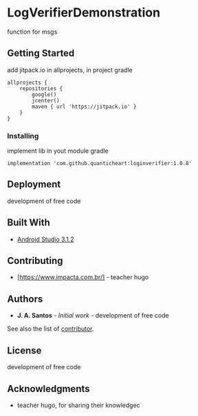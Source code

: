 # LogVerifierDemonstration 

function for msgs

## Getting Started

add jitpack.io in allprojects, in project gradle

    allprojects {
        repositories {
            google()
            jcenter()
            maven { url 'https://jitpack.io' }
        }
    }

  

### Installing

 implement lib in yout module gradle
 
    implementation 'com.github.quanticheart:loginverifier:1.0.8'


## Deployment

 development of free code

## Built With

* [Android Studio 3.1.2](https://developer.android.com/studio/) 

## Contributing

* [https://www.impacta.com.br/] - teacher hugo

## Authors

* **J. A. Santos** - *Initial work* - development of free code

See also the list of [contributor](https://github.com/master-killercode).

## License
 development of free code

## Acknowledgments

* teacher hugo, for sharing their knowledgec

